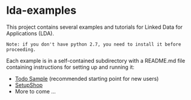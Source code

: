 lda-examples
============

This project contains several examples and tutorials for Linked Data for Applications (LDA).

`Note: if you don't have python 2.7, you need to install it before proceeding.`

Each example is in a self-contained subdirectory with a README.md file containing instructions for setting up and running it:

* [Todo Sample](https://github.com/ld4apps/lda-examples/blob/master/todo/README.md) (recommended starting point for new users)
* [SetupShop](https://github.com/ld4apps/lda-examples/blob/master/setupshop/README.md)
* More to come ...
